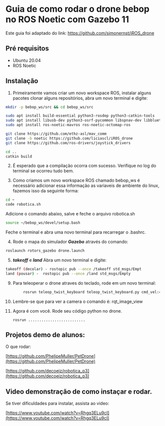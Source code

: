 # Guia de como rodar o drone bebop no ROS Noetic com Gazebo 11

Este guia foi adaptado do link: https://github.com/simonernst/iROS_drone

## Pré requisitos 

- Ubuntu 20.04
- ROS Noetic 

## Instalação

1. Primeiramente vamos criar um novo workspace ROS, instalar alguns pacotes clonar alguns repositórios, abra um novo terminal e digite:

```bash
mkdir -p bebop_ws/src && cd bebop_ws/src

sudo apt install build-essential python3-rosdep python3-catkin-tools
sudo apt install libusb-dev python3-osrf-pycommon libspnav-dev libbluetooth-dev libcwiid-dev libgoogle-glog-dev
sudo apt install ros-noetic-mavros ros-noetic-octomap-ros 

git clone https://github.com/ethz-asl/mav_comm
git clone -b noetic https://github.com/liciascl/iROS_drone
git clone https://github.com/ros-drivers/joystick_drivers

cd ..
catkin build
```
2. É esperado que a compilação ocorra com sucesso. Verifique no log do terminal se ocorreu tudo bem.

3. Como criamos um novo workspace ROS chamado bebop_ws é necessário adicionar essa informação as variaveis de ambiente do linux, fazemos isso da seguinte forma:

```bash
cd ~
code robotica.sh
```
Adicione o comando abaixo, salve e feche o arquivo robotica.sh

```bash
source ~/bebop_ws/devel/setup.bash
```
Feche o terminal e abra uma novo terminal para recarregar o .bashrc.


4. Rode o mapa do simulador ***Gazebo*** através do comando:
   
```bash
roslaunch rotors_gazebo drone.launch
```

5. ***takeoff*** e ***land*** Abra um novo terminal e digite:

```bash
takeoff (decolar) - rostopic pub --once /takeoff std_msgs/Empt
land (pousar) -  rostopic pub --once /land std_msgs/Empty 
```        

9. Para teleoperar o drone atraves do teclado, rode em um novo terminal: 

```bash
        rosrun teleop_twist_keyboard teleop_twist_keyboard.py cmd_vel:=/bebop/cmd_vel
``` 

10. Lembre-se que para ver a camera o comando é: rqt_image_view

11. Agora é com você. Rode seu código python no drone.
    
        rosrun ..........................
        
        

## Projetos demo de alunos:

O que rodar:

[https://github.com/PhelipeMuller/PetDrone](https://github.com/PhelipeMuller/PetDrone)

[https://github.com/decoejz/robotica_p3](https://github.com/decoejz/robotica_p3)


## Video demonstração de como instaçar e rodar. 

Se tiver dificuldades para instalar, assista ao video:

[https://www.youtube.com/watch?v=Rhgq3ELu9cI](https://www.youtube.com/watch?v=Rhgq3ELu9cI)
